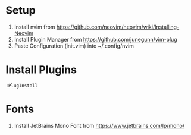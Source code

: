 # Setup

1. Install nvim from https://github.com/neovim/neovim/wiki/Installing-Neovim
2. Install Plugin Manager from https://github.com/junegunn/vim-plug
3. Paste Configuration (init.vim) into ~/.config/nvim

# Install Plugins

``:PlugInstall``

# Fonts

1. Install JetBrains Mono Font from https://www.jetbrains.com/lp/mono/
